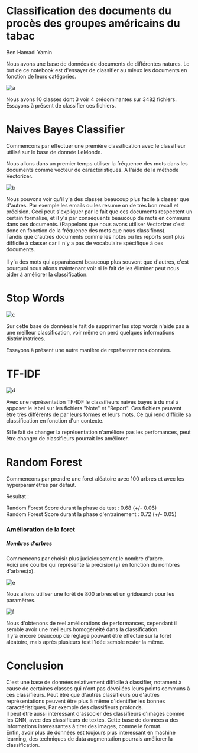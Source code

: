 
# Classification des documents du procès des groupes américains du tabac

Ben Hamadi Yamin

Nous avons une base de données de documents de différentes natures. Le but de ce notebook est d'essayer de classifier au mieux les documents en fonction de leurs catégories.

![a](classes.png)

Nous avons 10 classes dont 3 voir 4 prédominantes sur 3482 fichiers. Essayons à présent de classifier ces fichiers.

# Naives Bayes Classifier

Commencons par effectuer une première classification avec le classifieur utilisé sur le base de donnée LeMonde.

Nous allons dans un premier temps utiliser la fréquence des mots dans les documents comme vecteur de caractéristiques. A l'aide de la méthode Vectorizer.

![b](average_nb.png)

Nous pouvons voir qu'il y'a des classes beaucoup plus facile à classer que d'autres. Par exemple les emails ou les resume on de très bon recall et précision. Ceci peut s'expliquer par le fait que ces documents respectent un certain formalise, et il y'a par conséquents beaucoup de mots en communs dans ces documents. (Rappelons que nous avons utiliser Vectorizer c'est donc en fonction de la fréquence des mots que nous classifions).<br>
Tandis que d'autres documents comme les notes ou les reports sont plus difficile à classer car il n'y a pas de vocabulaire spécifique à ces documents.<br><br>
Il y'a des mots qui apparaissent beaucoup plus souvent que d'autres, c'est pourquoi nous allons maintenant voir si le fait de les éliminer peut nous aider à améliorer la classification.

# Stop Words

![c](stpwrdnv.png)

Sur cette base de données le fait de supprimer les stop words n'aide pas à une meilleur classification, voir même on perd quelques informations distriminatrices.

Essayons à présent une autre manière de représenter nos données.

# TF-IDF

![d](tfidf.png)

Avec une représentation TF-IDF le classifieurs naives bayes à du mal à apposer le label sur les fichiers "Note" et "Report".
Ces fichiers peuvent être très différents de par leurs formes et leurs mots. Ce qui rend difficile sa classification en fonction d'un contexte.

Si le fait de changer la représentation n'améliore pas les perfomances, peut être changer de classifieurs pourrait les améliorer.

# Random Forest

Commencons par prendre une foret aléatoire avec 100 arbres et avec les hyperparamètres par défaut.

Resultat :<br>

Random Forest Score durant la phase de test : 0.68 (+/- 0.06)<br>
Random Forest Score durant la phase d'entrainement : 0.72 (+/- 0.05)


### Amélioration de la foret

##### Nombres d'arbres

Commencons par choisir plus judicieusement le nombre d'arbre.<br>
Voici une courbe qui représente la précision(y) en fonction du nombres d'arbres(x).

![e](nbarbre.png)

Nous allons utiliser une forêt de 800 arbres et un gridsearch pour les paramètres.

![f](rdmfor.png)

Nous d'obtenons de reel améliorations de performances, cependant il semble avoir une meilleurs homogénéité dans la classification.<br>
Il y'a encore beaucoup de réglage pouvant être effectué sur la foret aléatoire, mais après plusieurs test l'idée semble rester la même.

# Conclusion

C'est une base de données relativement difficile à classifier, notament à cause de certaines classes qui n'ont pas dévoilées leurs points communs à ces classifieurs. Peut être que d'autres classifieurs ou d'autres représentations peuvent être plus à même d'identifier les bonnes caractéristiques, Par exemple des classifieurs profonds.<br>
Il peut être aussi interessant d'associer des classifieurs d'images comme les CNN, avec des classifieurs de textes.
Cette base de données a des informations interessantes à tirer des images, comme le format.<br>
Enfin, avoir plus de données est toujours plus interessant en machine learning, des techniques de data augmentation pourrais améliorer la classification.
